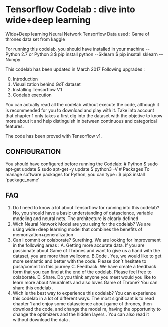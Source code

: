 # Tensorflow Codelab : dive into wide+deep learning 
Wide+Deep learning Neural Network Tensorflow
Data used : Game of thrones data set from kaggle

For running this codelab, you should have installed in your machine
--Python 2.7 or Python 3
      $ pip install python
--Sklearn
     $ pip insstall sklearn 
--Numpy 


This codelab has been updated in March 2017
Following upgrades :

0. Introduction
1. Visualization behind GoT dataset
2. Installing Tensorflow V.1
3. Codelab execution

You can actually read all the codelab without execute the code, although it is recommended for you to download and play with it. Take into account that chapter 1 only takes a first dig into the dataset with the objetive to know more about it and help distinguish in between continuous and categorical features. 

The code has been proved with Tensorflow v1. 

## CONFIGURATION
You should have configured before running the Codelab:
            # Python 
            $ sudo apt-get update
            $ sudo apt-get -y update
            $ python3 -V
            # Packages
To manage software packages for Python, you can type :
            $ pip3 install 'package_name'

## FAQ
1. Do I need to know a lot about Tensorflow for running into this codelab?
No, you should have a basic understanding of datascience, variable modeling and neural nets. The architecture is clearly defined 
2. Wich Neural Network Model are you using for the codelab?
We are using wide+deep learning model that combines the benefits of memorization+generalization 
3. Can I commit or colaborate?
Surething. We are looking for improvement in the following areas :
      A. Getting more accurate data. If you are passionate about Game of Thrones and want to give us a hand with the dataset, you are more than wellcome.
      B.Code . Yes, we would like to get more semantic and better with the code. Please don´t hesitate to push/commit in this journey
      C. Feedback. We have create a feedback form that you can find at the end of the codelab. Please feel free to colaborate.
      D. Share. Do you think anyone you meet would you like to learn more about Neuralnets and also loves Game of Throne? You can share this codelab .
4. Wich is the best way to experience this codelab?
You can experience this codelab in a lot of different ways. The most significant is to read chapter 1 and enjoy some datascience about game of thrones, then download the code, and change the model m, having the opportunity to change the optimizers and the hidden layers .
You can also read it without download the data .
